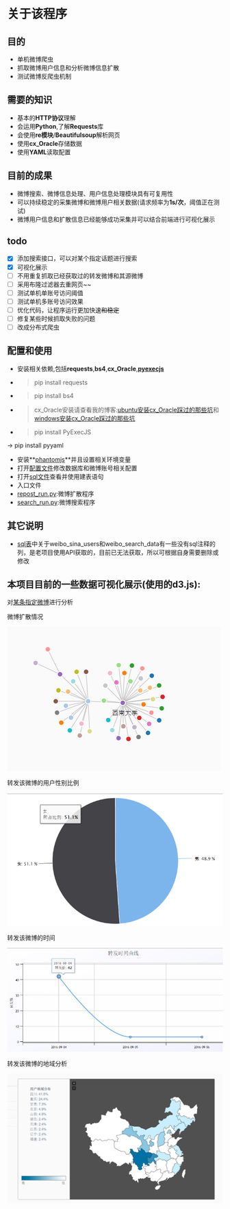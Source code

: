 # 关于该程序
## 目的
- 单机微博爬虫
- 抓取微博用户信息和分析微博信息扩散
- 测试微博反爬虫机制

## 需要的知识
- 基本的**HTTP协议**理解
- 会运用**Python**,了解**Requests**库
- 会使用**re模块**/**Beautifulsoup**解析网页
- 使用**cx_Oracle**存储数据
- 使用**YAML**读取配置

## 目前的成果
- 微博搜索、微博信息处理、用户信息处理模块具有可复用性
- 可以持续稳定的采集微博和微博用户相关数据(请求频率为**1s/次**，阈值正在测试)
- 微博用户信息和扩散信息已经能够成功采集并可以结合前端进行可视化展示

## todo
-[x] 添加搜索接口，可以对某个指定话题进行搜索
-[x] 可视化展示
-[ ] 不用重复抓取已经获取过的转发微博和其源微博
-[ ] 采用布隆过滤器去重网页~~
-[ ] 测试单机单账号访问阈值
-[ ] 测试单机多账号访问效果
-[ ] 优化代码，让程序运行更加快速~~和稳定~~
-[ ] 修复某些时候抓取失败的问题
-[ ] 改成分布式爬虫

## 配置和使用
- 安装相关依赖,包括**requests**,**bs4**,**cx_Oracle**,**[pyexecjs](https://github.com/doloopwhile/PyExecJS)**

 - > pip install requests

 - > pip install bs4

 - > cx_Oracle安装请查看我的博客:[ubuntu安装cx_Oracle踩过的那些坑](http://www.rookiefly.cn/detail/79)和[windows安装cx_Oracle踩过的那些坑](http://www.rookiefly.cn/detail/69)

 - > pip install PyExecJS
 
 -> pip install pyyaml

- 安装**[phantomjs](http://phantomjs.org/)**并且设置相关环境变量
- 打开[配置文件](./config/get_config.py)修改数据库和微博账号相关配置
- 打开[sql文件](./config/sql/spider.sql)查看并使用建表语句
- 入口文件 
 - [repost_run.py](./repost_run.py):微博扩散程序
 - [search_run.py](./search_run.py):微博搜索程序

## 其它说明
- [sql表](./config/sql/spider.sql)中关于weibo_sina_users和weibo_search_data有一些没有sql注释的列，是老项目使用API获取的，目前已无法获取，所以可根据自身需要删除或修改

## 本项目目前的一些数据可视化展示(使用的**d3.js**):
对[某条指定微博](http://weibo.com/1973665271/E6HiqDiCg?refer_flag=1001030103_&type=comment#_rnd1473216182746)进行分析

微博扩散情况

![微博扩散](./img/kuosan.png)

转发该微博的用户性别比例

![用户性别比例](./img/sex.png)

转发该微博的时间

![转发曲线](./img/reposttime.png)

转发该微博的地域分析

![转发地域](./img/diyu.png)
